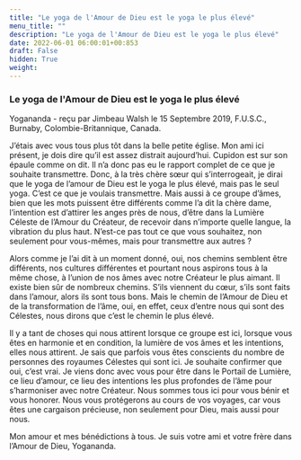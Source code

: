 ```yaml
---
title: "Le yoga de l'Amour de Dieu est le yoga le plus élevé"
menu_title: ""
description: "Le yoga de l'Amour de Dieu est le yoga le plus élevé"
date: 2022-06-01 06:00:01+00:853
draft: False
hidden: True
weight:
---
```

### Le yoga de l'Amour de Dieu est le yoga le plus élevé

Yogananda - reçu par Jimbeau Walsh le 15 Septembre 2019, F.U.S.C., Burnaby, Colombie-Britannique, Canada.

J’étais avec vous tous plus tôt dans la belle petite église. Mon ami ici présent, je dois dire qu’il est assez distrait aujourd’hui. Cupidon est sur son épaule comme on dit. Il n’a donc pas eu le rapport complet de ce que je souhaite transmettre. Donc, à la très chère sœur qui s’interrogeait, je dirai que le yoga de l’amour de Dieu est le yoga le plus élevé, mais pas le seul yoga. C’est ce que je voulais transmettre. Mais aussi à ce groupe d’âmes, bien que les mots puissent être différents comme l’a dit la chère dame, l’intention est d’attirer les anges près de nous, d’être dans la Lumière Céleste de l’Amour du Créateur, de recevoir dans n’importe quelle langue, la vibration du plus haut. N’est-ce pas tout ce que vous souhaitez, non seulement pour vous-mêmes, mais pour transmettre aux autres ?

Alors comme je l’ai dit à un moment donné, oui, nos chemins semblent être différents, nos cultures différentes et pourtant nous aspirons tous à la même chose, à l’union de nos âmes avec notre Créateur le plus aimant. Il existe bien sûr de nombreux chemins. S’ils viennent du cœur, s’ils sont faits dans l’amour, alors ils sont tous bons. Mais le chemin de l’Amour de Dieu et de la transformation de l’âme, oui, en effet, ceux d’entre nous qui sont des Célestes, nous dirons que c’est le chemin le plus élevé.

Il y a tant de choses qui nous attirent lorsque ce groupe est ici, lorsque vous êtes en harmonie et en condition, la lumière de vos âmes et les intentions, elles nous attirent. Je sais que parfois vous êtes conscients du nombre de personnes des royaumes Célestes qui sont ici. Je souhaite confirmer que oui, c’est vrai. Je viens donc avec vous pour être dans le Portail de Lumière, ce lieu d’amour, ce lieu des intentions les plus profondes de l’âme pour s’harmoniser avec notre Créateur. Nous sommes tous ici pour vous bénir et vous honorer. Nous vous protégerons au cours de vos voyages, car vous êtes une cargaison précieuse, non seulement pour Dieu, mais aussi pour nous.

Mon amour et mes bénédictions à tous. Je suis votre ami et votre frère dans l’Amour de Dieu, Yogananda.
